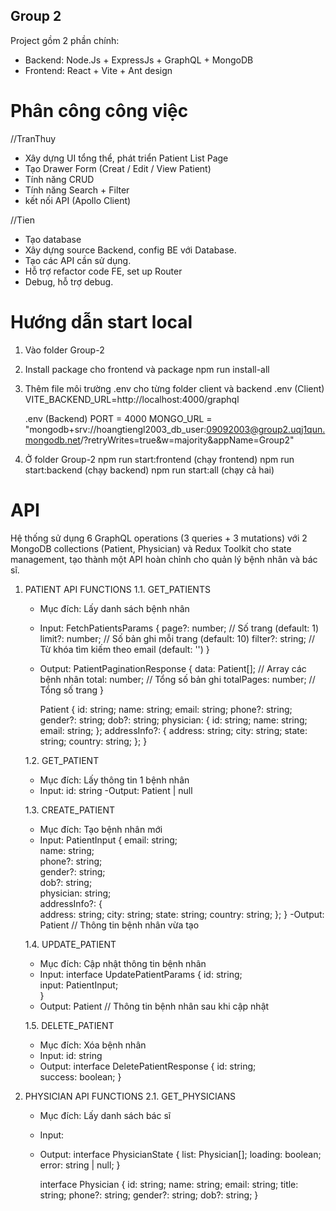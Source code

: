 ## Group 2

Project gồm 2 phần chính:
- Backend: Node.Js + ExpressJs + GraphQL + MongoDB
- Frontend: React + Vite + Ant design

# Phân công công việc
//TranThuy
- Xây dựng UI tổng thể, phát triển Patient List Page
- Tạo Drawer Form (Creat / Edit / View Patient)
- Tính năng CRUD 
- Tính năng Search + Filter
- kết nối API (Apollo Client)

//Tien
- Tạo database
- Xây dựng source Backend, config BE với Database.
- Tạo các API cần sử dụng.
- Hỗ trợ refactor code FE, set up Router 
- Debug, hỗ trợ debug.

# Hướng dẫn start local

1. Vào folder Group-2
2. Install package cho frontend và package
    npm run install-all
3. Thêm file môi trường .env cho từng folder client và backend
    .env (Client)
    VITE_BACKEND_URL=http://localhost:4000/graphql

    .env (Backend)
    PORT = 4000
    MONGO_URL = "mongodb+srv://hoangtiengl2003_db_user:09092003@group2.uqj1qun.mongodb.net/?retryWrites=true&w=majority&appName=Group2"

4. Ở folder Group-2
    npm run start:frontend (chạy frontend)
    npm run start:backend (chạy backend)
    npm run start:all (chạy cả hai)

# API
Hệ thống sử dụng 6 GraphQL operations (3 queries + 3 mutations) với 2 MongoDB collections (Patient, Physician) và Redux Toolkit cho state management, tạo thành một API hoàn chỉnh cho quản lý bệnh nhân và bác sĩ.
1. PATIENT API FUNCTIONS
    1.1. GET_PATIENTS
    - Mục đích: Lấy danh sách bệnh nhân
    - Input:
        FetchPatientsParams {
            page?: number;     // Số trang (default: 1)
            limit?: number;    // Số bản ghi mỗi trang (default: 10)
            filter?: string;   // Từ khóa tìm kiếm theo email (default: '')
        }
    - Output: 
        PatientPaginationResponse {
        data: Patient[];      // Array các bệnh nhân
        total: number;        // Tổng số bản ghi
        totalPages: number;   // Tổng số trang
        }

        Patient {
        id: string;
        name: string;
        email: string;
        phone?: string;
        gender?: string;
        dob?: string;
        physician: {
            id: string;
            name: string;
            email: string;
        };
        addressInfo?: {
            address: string;
            city: string;
            state: string;
            country: string;
        };
        }

    1.2. GET_PATIENT
    - Mục đích: Lấy thông tin 1 bệnh nhân
    - Input: 
        id: string
    -Output: 
        Patient | null

    1.3. CREATE_PATIENT
    - Mục đích: Tạo bệnh nhân mới
    - Input: 
        PatientInput {
        email: string;        
        name: string;         
        phone?: string;       
        gender?: string;     
        dob?: string;         
        physician: string;    
        addressInfo?: {       
            address: string;
            city: string;
            state: string;
            country: string;
        };
        }
    -Output: 
        Patient  // Thông tin bệnh nhân vừa tạo 

    1.4. UPDATE_PATIENT
    - Mục đích: Cập nhật thông tin bệnh nhân
    - Input:
        interface UpdatePatientParams {
        id: string;           
        input: PatientInput;  
        }
    - Output:
        Patient // Thông tin bệnh nhân sau khi cập nhật

    1.5. DELETE_PATIENT
    - Mục đích: Xóa bệnh nhân
    - Input:
        id: string
    - Output:
        interface DeletePatientResponse {
            id: string;      
            success: boolean; 
        }

2. PHYSICIAN API FUNCTIONS
    2.1. GET_PHYSICIANS
    - Mục đích: Lấy danh sách bác sĩ
    - Input:
    - Output:
        interface PhysicianState {
            list: Physician[];
            loading: boolean;
            error: string | null;
        }

        interface Physician {
            id: string;
            name: string;
            email: string;
            title: string;
            phone?: string;
            gender?: string;
            dob?: string;
        }


